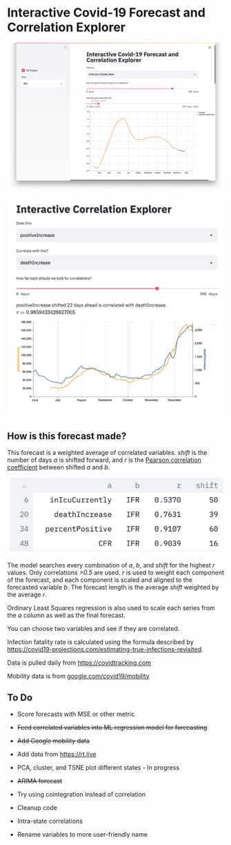 # Interactive Covid-19 Forecast and Correlation Explorer

![screenshot-ifr.png](screenshot-ifr.png)

![Screen Shot 2020-12-26 at 12.06.43 PM.png](Screen%20Shot%202020-12-26%20at%2012.06.43%20PM.png)

## How is this forecast made?

This forecast is a weighted average of correlated variables. *shift* is the number of days *a* is shifted forward, and *r* is the [Pearson correlation coefficient](https://en.wikipedia.org/wiki/Pearson_correlation_coefficient) between shifted *a* and *b*.

![table.png](table.png)

The model searches every combination of *a*, *b*, and *shift* for the highest *r* values. Only correlations *>0.5* are used. *r* is used to weight each component of the forecast, and each component is scaled and aligned to the forecasted variable *b*. The forecast length is the average *shift* weighted by the average *r*.

Ordinary Least Squares regression is also used to scale each series from the *a* column as well as the final forecast.

You can choose two variables and see if they are correlated.

Infection fatality rate is calculated using the formula described by https://covid19-projections.com/estimating-true-infections-revisited.

Data is pulled daily from https://covidtracking.com

Mobility data is from [google.com/covid19/mobility](https://www.google.com/covid19/mobility/)

## To Do

- Score forecasts with MSE or other metric

- ~~Feed correlated variables into ML regression model for forecasting~~

- ~~Add Google mobility data~~

- Add data from https://rt.live

- PCA, cluster, and TSNE plot different states - In progress

- ~~ARIMA forecast~~

- Try using cointegration instead of correlation

- Cleanup code

- Intra-state correlations

- Rename variables to more user-friendly name
